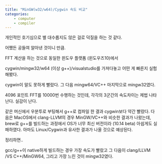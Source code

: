 ```yaml
---
title: "MinGW(w32/w64)/Cygwin 속도 비교"
categories:
    - computer
    - compiler
---
```


개인적인 호기심으로 별 대수롭지도 않은 걸로 덕질을 하는 것 같다.

어쨌든 공들여 알아낸 것이니 만큼.

FFT 계산을 하는 것으로 동일한 윈도우 플랫폼 (윈도우즈10)에서 

cygwin/mingw32/w64 (이상 g++)/visualstudio를 가져다놓고 어떤 게 빠른지 실험해봤다.

cygwin이 말도 못하게 빨랐다. 그 다음 mingw64/VC++ 마지막으로 mingw32였다.

4096 포인트 FFT를 10000번 수행하는 것인데, 각각의 3군간의 속도차이는 제법 나타난다. 실감이 난다. 

같은 머신에서 우분투로 부팅해서 g++로 컴파일 한 결과 cygwin보다 약간 빨랐다. 다음은 MacOS에서 clang-LLVM의 경우 MinGW/VC++와 비슷한 결과가 나왔는데, brew로 g++를 빌드하는 과정에서 OS가 너무 최신 버전이라 (10.14 beta) 아쉽게도 실패하였다. 아마도 Linux/Cygwin과 유사한 결과가 나올 것으로 예상된다.

정리하면..

gcc/g++이 native하게 빌드하는 경우 가장 속도가 빨랐고 그 다음이 clang/LLVM /VS C++/MinGW64, 그리고 가장 느린 것이 mingw32였다. 
